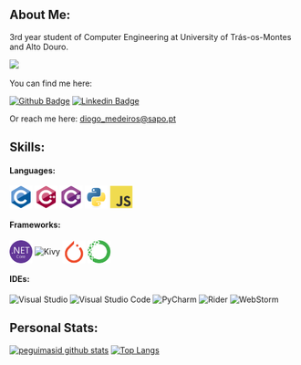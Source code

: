 ## About Me:

3rd year student of Computer Engineering at University of Trás-os-Montes and Alto Douro.

![](https://komarev.com/ghpvc/?username=Necas209&color=orange)

You can find me here:

[![Github Badge](https://img.shields.io/badge/-Github-000?style=flat&logo=Github&logoColor=white&link=https://github.com/Necas209)](https://github.com/Necas209)
[![Linkedin Badge](https://img.shields.io/badge/-LinkedIn-blue?style=flat&logo=Linkedin&logoColor=white&link=https://www.linkedin.com/in/diogo-medeiros-268897198/)](https://www.linkedin.com/in/diogo-medeiros-268897198/)

Or reach me here: diogo_medeiros@sapo.pt

## Skills:

#### Languages:

<div style="display: inline_block">
  <img align="center" alt="C" height="40" width="40" src="https://github.com/devicons/devicon/blob/master/icons/c/c-original.svg" />
  <img align="center" alt="C++" height="40" width="40" src="https://github.com/devicons/devicon/blob/master/icons/cplusplus/cplusplus-original.svg" />
  <img align="center" alt="C#" height="40" width="40" src="https://github.com/devicons/devicon/blob/master/icons/csharp/csharp-original.svg" />
  <img align="center" alt="Python" height="40" width="40" src="https://github.com/devicons/devicon/blob/master/icons/python/python-original.svg" />
  <img align="center" alt="Javascript" height="40" width="40" src="https://github.com/devicons/devicon/blob/master/icons/javascript/javascript-original.svg" />
</div>

#### Frameworks:

<div style="display: inline_block">
  <img align="center" alt=".NET" height="40" src="https://github.com/devicons/devicon/blob/master/icons/dotnetcore/dotnetcore-original.svg" />
  <img align="center" alt="Kivy" height="45" src="https://upload.wikimedia.org/wikipedia/commons/5/58/Kivy_logo.png" />
  <img align="center" alt="PyTorch" height="40" src="https://github.com/devicons/devicon/blob/master/icons/pytorch/pytorch-original.svg" />
  <img align="center" alt="Anaconda" height="40" src="https://github.com/devicons/devicon/blob/master/icons/anaconda/anaconda-original.svg" />
</div>
                                                                                                                                                      
#### IDEs:

![Visual Studio](https://img.shields.io/badge/Visual%20Studio-5C2D91.svg?style=flat&logo=visual-studio&logoColor=white) 
![Visual Studio Code](https://img.shields.io/badge/Visual%20Studio%20Code-0078d7.svg?style=flat&logo=visual-studio-code&logoColor=white) 
![PyCharm](https://img.shields.io/badge/PyCharm-143?style=flat&logo=PyCharm&logoColor=black&color=black&labelColor=green) 
![Rider](https://img.shields.io/badge/Rider-000000.svg?style=flat&logo=Rider&logoColor=white&color=black&labelColor=crimson) 
![WebStorm](https://img.shields.io/badge/WebStorm-143?style=flat&logo=Webstorm&logoColor=white&color=black)

## Personal Stats:

[![peguimasid github stats](https://github-readme-stats.vercel.app/api?username=Necas209&show_icons=true&title_color=fff&icon_color=37aaff&text_color=f8f8f2&bg_color=171c24&count_private=true)](https://github.com/Necas209)
[![Top Langs](https://github-readme-stats.vercel.app/api/top-langs/?username=Necas209&layout=compact&title_color=fff&text_color=f8f8f2&hide=java&bg_color=171c24)](https://github.com/Necas209)
